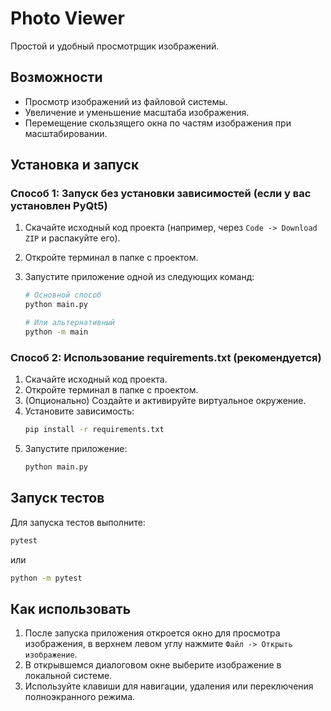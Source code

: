 # Photo Viewer

Простой и удобный просмотрщик изображений.

## Возможности

- Просмотр изображений из файловой системы.
- Увеличение и уменьшение масштаба изображения.
- Перемещение скользящего окна по частям изображения при масштабировании.

## Установка и запуск

### Способ 1: Запуск без установки зависимостей (если у вас установлен PyQt5)

1.  Скачайте исходный код проекта (например, через `Code -> Download ZIP` и распакуйте его).
2.  Откройте терминал в папке с проектом.
3.  Запустите приложение одной из следующих команд:

    ```bash
    # Основной способ
    python main.py

    # Или альтернативный
    python -m main
    ```

### Способ 2: Использование requirements.txt (рекомендуется)

1.  Скачайте исходный код проекта.
2.  Откройте терминал в папке с проектом.
3.  (Опционально) Создайте и активируйте виртуальное окружение.
4.  Установите зависимость:
    ```bash
    pip install -r requirements.txt
    ```
5.  Запустите приложение:
    ```bash
    python main.py
    ```

## Запуск тестов

Для запуска тестов выполните:

```bash
pytest
```

или

```bash
python -m pytest
```

## Как использовать

1.  После запуска приложения откроется окно для просмотра изображения, в верхнем левом углу нажмите `Файл -> Открыть изображение`.
2.  В открывшемся диалоговом окне выберите изображение в локальной системе.
3.  Используйте клавиши для навигации, удаления или переключения полноэкранного режима.
